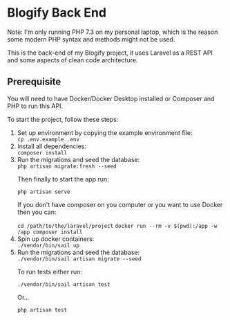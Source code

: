 <h1>Blogify Back End</h1>
<p>Note: I'm only running PHP 7.3 on my personal laptop, which is the reason some modern PHP syntax and methods might not be used.</p>
<p>This is the back-end of my Blogify project, it uses Laravel as a REST API and some aspects of clean code architecture.</p>
<h2>Prerequisite</h2>
<p>You will need to have Docker/Docker Desktop installed or Composer and PHP to run this API.</p>
<p>To start the project, follow these steps:</p>
<ol>
  <li>Set up environment by copying the example environment file:</li>
  <code>cp .env.example .env</code>
    <li>Install all dependencies:</li>
    <code>composer install</code>
    <li>Run the migrations and seed the database:</li>
    <code>php artisan migrate:fresh --seed</code>
    <p>Then finally to start the app run:</p>
    <code>php artisan serve</code>
    <p>If you don't have composer on you computer or you want to use Docker then you can:</p>
    <code>cd /path/to/the/laravel/project</code>
    <code>docker run --rm -v $(pwd):/app -w /app composer install</code>
    <li>Spin up docker containers:</li>
    <code>./vendor/bin/sail up</code>
    <li>Run the migrations and seed the database:</li>
    <code>./vendor/bin/sail artisan migrate --seed</code>
    <p>To run tests either run:</p>
    <code>./vendor/bin/sail artisan test</code>
    <p>Or...</p>
    <code>php artisan test</code>
</ol>
